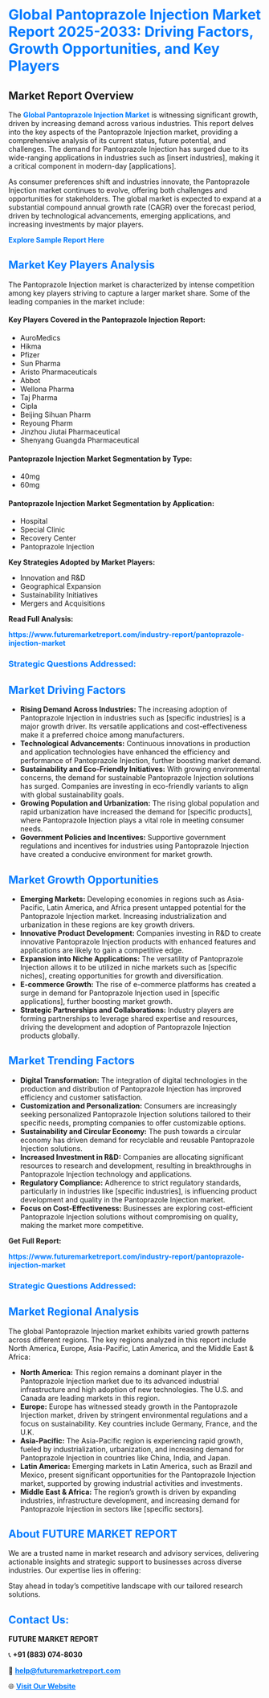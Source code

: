 <h1 style="color: #007BFF;">Global Pantoprazole Injection Market Report 2025-2033: Driving Factors, Growth Opportunities, and Key Players</h1>

<section id="overview">
<h2>Market Report Overview</h2>
<p>The <a href="https://www.futuremarketreport.com/industry-report/pantoprazole-injection-market" style="color: #007BFF; text-decoration: none;"><strong>Global Pantoprazole Injection Market</strong></a> is witnessing significant growth, driven by increasing demand across various industries. This report delves into the key aspects of the Pantoprazole Injection market, providing a comprehensive analysis of its current status, future potential, and challenges. The demand for Pantoprazole Injection has surged due to its wide-ranging applications in industries such as [insert industries], making it a critical component in modern-day [applications].</p>
<p>As consumer preferences shift and industries innovate, the Pantoprazole Injection market continues to evolve, offering both challenges and opportunities for stakeholders. The global market is expected to expand at a substantial compound annual growth rate (CAGR) over the forecast period, driven by technological advancements, emerging applications, and increasing investments by major players.</p>
</section>

<section id="overview">
<p><a href="https://www.futuremarketreport.com/request-sample/reportId=124071" style="color: #007BFF; text-decoration: none;"><strong>Explore Sample Report Here</strong></a></p>
</section>

<section id="key-players">
<h2 style="color: #007BFF;">Market Key Players Analysis</h2>
<p>The Pantoprazole Injection market is characterized by intense competition among key players striving to capture a larger market share. Some of the leading companies in the market include:</p>
<h4>Key Players Covered in the Pantoprazole Injection Report:</h4>
<ul><li>AuroMedics</li><li>Hikma</li><li>Pfizer</li><li>Sun Pharma</li><li>Aristo Pharmaceuticals</li><li>Abbot</li><li>Wellona Pharma</li><li>Taj Pharma</li><li>Cipla</li><li>Beijing Sihuan Pharm</li><li>Reyoung Pharm</li><li>Jinzhou Jiutai Pharmaceutical</li><li>Shenyang Guangda Pharmaceutical</li></ul>
<h4>Pantoprazole Injection Market Segmentation by Type:</h4>
<ul><li>40mg</li><li>60mg</li></ul>

<h4>Pantoprazole Injection Market Segmentation by Application:</h4>
<ul><li>Hospital</li><li>Special Clinic</li><li>Recovery Center</li><li>Pantoprazole Injection</li></ul>
<p><strong>Key Strategies Adopted by Market Players:</strong></p>
<ul>
<li>Innovation and R&D</li>
<li>Geographical Expansion</li>
<li>Sustainability Initiatives</li>
<li>Mergers and Acquisitions</li>
</ul>
</section>

<section>
<p><strong>Read Full Analysis: </strong></p><a href="https://www.futuremarketreport.com/industry-report/pantoprazole-injection-market" style="color: #007BFF; text-decoration: none;"><strong>https://www.futuremarketreport.com/industry-report/pantoprazole-injection-market</strong></a>
<h3 style="color: #007BFF;">Strategic Questions Addressed:</h3>
</section>

<section id="driving-factors">
<h2 style="color: #007BFF;">Market Driving Factors</h2>
<ul>
<li><strong>Rising Demand Across Industries:</strong> The increasing adoption of Pantoprazole Injection in industries such as [specific industries] is a major growth driver. Its versatile applications and cost-effectiveness make it a preferred choice among manufacturers.</li>
<li><strong>Technological Advancements:</strong> Continuous innovations in production and application technologies have enhanced the efficiency and performance of Pantoprazole Injection, further boosting market demand.</li>
<li><strong>Sustainability and Eco-Friendly Initiatives:</strong> With growing environmental concerns, the demand for sustainable Pantoprazole Injection solutions has surged. Companies are investing in eco-friendly variants to align with global sustainability goals.</li>
<li><strong>Growing Population and Urbanization:</strong> The rising global population and rapid urbanization have increased the demand for [specific products], where Pantoprazole Injection plays a vital role in meeting consumer needs.</li>
<li><strong>Government Policies and Incentives:</strong> Supportive government regulations and incentives for industries using Pantoprazole Injection have created a conducive environment for market growth.</li>
</ul>
</section>

<section id="growth-opportunities">
<h2 style="color: #007BFF;">Market Growth Opportunities</h2>
<ul>
<li><strong>Emerging Markets:</strong> Developing economies in regions such as Asia-Pacific, Latin America, and Africa present untapped potential for the Pantoprazole Injection market. Increasing industrialization and urbanization in these regions are key growth drivers.</li>
<li><strong>Innovative Product Development:</strong> Companies investing in R&D to create innovative Pantoprazole Injection products with enhanced features and applications are likely to gain a competitive edge.</li>
<li><strong>Expansion into Niche Applications:</strong> The versatility of Pantoprazole Injection allows it to be utilized in niche markets such as [specific niches], creating opportunities for growth and diversification.</li>
<li><strong>E-commerce Growth:</strong> The rise of e-commerce platforms has created a surge in demand for Pantoprazole Injection used in [specific applications], further boosting market growth.</li>
<li><strong>Strategic Partnerships and Collaborations:</strong> Industry players are forming partnerships to leverage shared expertise and resources, driving the development and adoption of Pantoprazole Injection products globally.</li>
</ul>
</section>

<section id="trending-factors">
<h2 style="color: #007BFF;">Market Trending Factors</h2>
<ul>
<li><strong>Digital Transformation:</strong> The integration of digital technologies in the production and distribution of Pantoprazole Injection has improved efficiency and customer satisfaction.</li>
<li><strong>Customization and Personalization:</strong> Consumers are increasingly seeking personalized Pantoprazole Injection solutions tailored to their specific needs, prompting companies to offer customizable options.</li>
<li><strong>Sustainability and Circular Economy:</strong> The push towards a circular economy has driven demand for recyclable and reusable Pantoprazole Injection solutions.</li>
<li><strong>Increased Investment in R&D:</strong> Companies are allocating significant resources to research and development, resulting in breakthroughs in Pantoprazole Injection technology and applications.</li>
<li><strong>Regulatory Compliance:</strong> Adherence to strict regulatory standards, particularly in industries like [specific industries], is influencing product development and quality in the Pantoprazole Injection market.</li>
<li><strong>Focus on Cost-Effectiveness:</strong> Businesses are exploring cost-efficient Pantoprazole Injection solutions without compromising on quality, making the market more competitive.</li>
</ul>
</section>

<section>
<p><strong>Get Full Report: </strong></p><a href="https://www.futuremarketreport.com/industry-report/pantoprazole-injection-market" style="color: #007BFF; text-decoration: none;"><strong>https://www.futuremarketreport.com/industry-report/pantoprazole-injection-market</strong></a>
<h3 style="color: #007BFF;">Strategic Questions Addressed:</h3>
</section>


<section id="regional-analysis">
<h2 style="color: #007BFF;">Market Regional Analysis</h2>
<p>The global Pantoprazole Injection market exhibits varied growth patterns across different regions. The key regions analyzed in this report include North America, Europe, Asia-Pacific, Latin America, and the Middle East & Africa:</p>
<ul>
<li><strong>North America:</strong> This region remains a dominant player in the Pantoprazole Injection market due to its advanced industrial infrastructure and high adoption of new technologies. The U.S. and Canada are leading markets in this region.</li>
<li><strong>Europe:</strong> Europe has witnessed steady growth in the Pantoprazole Injection market, driven by stringent environmental regulations and a focus on sustainability. Key countries include Germany, France, and the U.K.</li>
<li><strong>Asia-Pacific:</strong> The Asia-Pacific region is experiencing rapid growth, fueled by industrialization, urbanization, and increasing demand for Pantoprazole Injection in countries like China, India, and Japan.</li>
<li><strong>Latin America:</strong> Emerging markets in Latin America, such as Brazil and Mexico, present significant opportunities for the Pantoprazole Injection market, supported by growing industrial activities and investments.</li>
<li><strong>Middle East & Africa:</strong> The region’s growth is driven by expanding industries, infrastructure development, and increasing demand for Pantoprazole Injection in sectors like [specific sectors].</li>
</ul>
</section>

<footer>
<h2 style="color: #007BFF;">About FUTURE MARKET REPORT</h2>
<p>We are a trusted name in market research and advisory services, delivering actionable insights and strategic support to businesses across diverse industries. Our expertise lies in offering:</p>

<p>Stay ahead in today’s competitive landscape with our tailored research solutions.</p>

<h2 style="color: #007BFF;">Contact Us:</h2>
<p><strong>FUTURE MARKET REPORT</strong></p>
<p>📞 <strong>+91 (883) 074-8030</strong></p>
<p>📧 <strong><a href="mailto:help@futuremarketreport.com" style="color: #007BFF;">help@futuremarketreport.com</a></strong></p>
<p>🌐 <strong><a href="https://www.futuremarketreport.com/" style="color: #007BFF;">Visit Our Website</a></strong></p>
</footer>